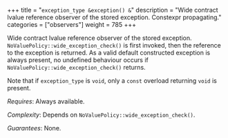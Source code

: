 +++
title = "`exception_type &exception() &`"
description = "Wide contract lvalue reference observer of the stored exception. Constexpr propagating."
categories = ["observers"]
weight = 785
+++

Wide contract lvalue reference observer of the stored exception. `NoValuePolicy::wide_exception_check()` is first invoked, then the reference to the exception is returned. As a valid default constructed exception is always present, no undefined behaviour occurs if `NoValuePolicy::wide_exception_check()` returns.

Note that if `exception_type` is `void`, only a `const` overload returning `void` is present.

*Requires*: Always available.

*Complexity*: Depends on `NoValuePolicy::wide_exception_check()`.

*Guarantees*: None.
